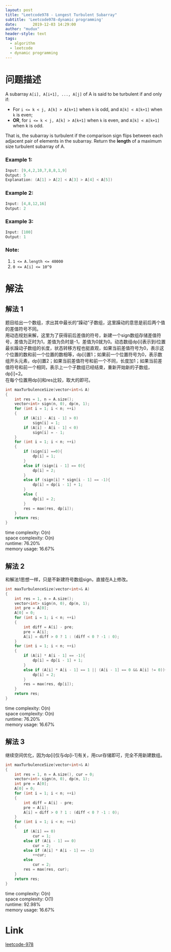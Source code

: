 ```yaml
---
layout: post
title: "Leetcode978 - Longest Turbulent Subarray"
subtitle: 'Leetcode978-dynamic programming'
date:       2019-12-03 14:29:00
author: "mudux"
header-style: text
tags:
  - algorithm
  - leetcode
  - dynamic programming
---
```


# 问题描述
A subarray ``A[i], A[i+1], ..., A[j]`` of A is said to be turbulent if and only if:
- For ``i <= k < j, A[k] > A[k+1]`` when ``k`` is odd, and ``A[k] < A[k+1]`` when ``k`` is even;
- **OR**, for ``i <= k < j, A[k] > A[k+1]`` when ``k`` is even, and ``A[k] < A[k+1]`` when k is odd.

That is, the subarray is turbulent if the comparison sign flips between each adjacent pair of elements in the subarray.
Return the **length** of a maximum size turbulent subarray of A.
### Example 1:
```c++
Input: [9,4,2,10,7,8,8,1,9]
Output: 5
Explanation: (A[1] > A[2] < A[3] > A[4] < A[5])
```
### Example 2:
```c++
Input: [4,8,12,16]
Output: 2
```
### Example 3:
```c++
Input: [100]
Output: 1
```
### Note:
1. ``1 <= A.length <= 40000``
2. ``0 <= A[i] <= 10^9``

# 解法
## 解法 1
题目给出一个数组，求出其中最长的“躁动”子数组，这里躁动的意思是前后两个值的差值符号不同。  
用动态规划来解，这里为了获得前后差值的符号，新建一个sign数组存储差值符号，差值为正时为1，差值为负时是-1，差值为0就为0。动态数组dp[i]表示到i位置最长躁动子数组的长度，状态转移方程也挺直观，如果当前差值符号为0，表示这个位置的数和前一个位置的数相等，dp[i]置1；如果前一个位置符号为0，表示数组开头元素，dp[i]置2；如果当前差值符号和前一个不同，长度加1；如果当前差值符号和前一个相同，表示上一个子数组已经结束，重新开始新的子数组，dp[i]=2。  
在每个位置用dp[i]和res比较，取大的即可。
```c++
int maxTurbulenceSize(vector<int>& A) 
{
	int res = 1, n = A.size();
	vector<int> sign(n, 0), dp(n, 1);
	for (int i = 1; i < n; ++i)
	{
		if (A[i] - A[i - 1] > 0)
			sign[i] = 1;
		if (A[i] - A[i - 1] < 0)
			sign[i] = - 1;
	}
	for (int i = 1; i < n; ++i)
	{
		if (sign[i] ==0){
			dp[i] = 1;
		}
		else if (sign[i - 1] == 0){
			dp[i] = 2;
		}
		else if (sign[i] * sign[i - 1] == -1){
			dp[i] = dp[i - 1] + 1;
		}
		else {
			dp[i] = 2;
		}
		res = max(res, dp[i]);
	}
	return res;
}
```
time complexity: O(n)  
space complexity: O(n)  
runtime: 76.20%   
memory usage: 16.67%  

## 解法 2
和解法1思想一样，只是不新建符号数组sign，直接在A上修改。
```c++
int maxTurbulenceSize(vector<int>& A) 
{
	int res = 1, n = A.size();
	vector<int> sign(n, 0), dp(n, 1);
	int pre = A[0];
	A[0] = 0;
	for (int i = 1; i < n; ++i)
	{
		int diff = A[i] - pre;
		pre = A[i];
		A[i] = diff > 0 ? 1 : (diff < 0 ? -1 : 0);
	}
	for (int i = 1; i < n; ++i)
	{
		if (A[i] * A[i - 1] == -1){
			dp[i] = dp[i - 1] + 1;
		}
		else if (A[i] * A[i - 1] == 1 || (A[i - 1] == 0 && A[i] != 0)){
			dp[i] = 2;
		}
		res = max(res, dp[i]);
	}
	return res;
}
```
time complexity: O(n)  
space complexity: O(n)  
runtime: 76.20%   
memory usage: 16.67%  

## 解法 3
继续空间优化，因为dp[i]仅与dp[i-1]有关，用cur存储即可，完全不用新建数组。
```c++
int maxTurbulenceSize(vector<int>& A) 
{
	int res = 1, n = A.size(), cur = 0;
	vector<int> sign(n, 0), dp(n, 1);
	int pre = A[0];
	A[0] = 0;
	for (int i = 1; i < n; ++i)
	{
		int diff = A[i] - pre;
		pre = A[i];
		A[i] = diff > 0 ? 1 : (diff < 0 ? -1 : 0);
	}
	for (int i = 1; i < n; ++i)
	{
		if (A[i] == 0)
			cur = 1;
		else if (A[i - 1] == 0)
			cur = 2;
		else if (A[i] * A[i - 1] == -1)
			++cur;
		else 
			cur = 2;
		res = max(res, cur);
	}
	return res;
}
```
time complexity: O(n)  
space complexity: O(1)  
runtime: 92.98%  
memory usage: 16.67%  

# Link
[leetcode-978](https://leetcode.com/problems/longest-turbulent-subarray/)